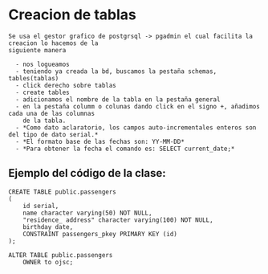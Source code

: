 # Creacion de tablas

    Se usa el gestor grafico de postgrsql -> pgadmin el cual facilita la creacion lo hacemos de la
    siguiente manera

      - nos logueamos
      - teniendo ya creada la bd, buscamos la pestaña schemas, tables(tablas)
      - click derecho sobre tablas
      - create tables
      - adicionamos el nombre de la tabla en la pestaña general
      - en la pestaña columm o colunas dando click en el signo +, añadimos cada una de las columnas
        de la tabla.
      - *Como dato aclaratorio, los campos auto-incrementales enteros son del tipo de dato serial.*
      - *El formato base de las fechas son: YY-MM-DD*
      - *Para obtener la fecha el comando es: SELECT current_date;*

 ## Ejemplo del código de la clase:

    CREATE TABLE public.passengers
    (
        id serial,
        name character varying(50) NOT NULL,
        "residence_ address" character varying(100) NOT NULL,
        birthday date,
        CONSTRAINT passengers_pkey PRIMARY KEY (id)
    );

    ALTER TABLE public.passengers
        OWNER to ojsc;
